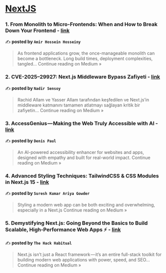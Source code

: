 
<h1><a href=https://medium.com/tag/nextjs/recommended target="_blank" rel="noopener noreferrer">NextJS</a></h1>
<h3>1. From Monolith to Micro-Frontends: When and How to Break Down Your Frontend - <a href="https://medium.com/@differofeveryone/from-monolith-to-micro-frontends-when-and-how-to-break-down-your-frontend-38306ebd856c?source=rss------nextjs-5" target="_blank" rel="noopener noreferrer">link</a></h3>

✍️ **posted by `Amir Hossein Hosseiny`**

<blockquote>As frontend applications grow, the once-manageable monolith can become a bottleneck. Long build times, deployment complexities, tangled…
Continue reading on Medium »</blockquote>

<h3>2. CVE-2025–29927: Next.js Middleware Bypass Zafiyeti - <a href="https://medium.com/@NadirSensoy/cve-2025-29927-next-js-middleware-bypass-zafiyeti-a0fedddc1f9a?source=rss------nextjs-5" target="_blank" rel="noopener noreferrer">link</a></h3>

✍️ **posted by `Nadir Sensoy`**

<blockquote>Rachid Allam ve Yasser Allam tarafından keşfedilen ve Next.js’in middleware katmanını tamamen atlatmayı sağlayan kritik bir zafiyetin…
Continue reading on Medium »</blockquote>

<h3>3. AccessGenius — Making the Web Truly Accessible with AI - <a href="https://medium.com/@denispaul2601/accessgenius-making-the-web-truly-accessible-with-ai-393318ea9037?source=rss------nextjs-5" target="_blank" rel="noopener noreferrer">link</a></h3>

✍️ **posted by `Denis Paul`**

<blockquote>An AI-powered accessibility enhancer for websites and apps, designed with empathy and built for real-world impact.
Continue reading on Medium »</blockquote>

<h3>4. Advanced Styling Techniques: TailwindCSS & CSS Modules in Next.js 15 - <a href="https://medium.com/@sureshdotariya/advanced-styling-techniques-tailwindcss-css-modules-in-next-js-15-378408729b60?source=rss------nextjs-5" target="_blank" rel="noopener noreferrer">link</a></h3>

✍️ **posted by `Suresh Kumar Ariya Gowder`**

<blockquote>Styling a modern web app can be both exciting and overwhelming, especially in a Next.js
Continue reading on Medium »</blockquote>

<h3>5.  Demystifying Next.js: Going Beyond the Basics to Build Scalable, High-Performance Web Apps ⚡ - <a href="https://medium.com/@theHackHabitual/demystifying-next-js-going-beyond-the-basics-to-build-scalable-high-performance-web-apps-03800fe7ee4e?source=rss------nextjs-5" target="_blank" rel="noopener noreferrer">link</a></h3>

✍️ **posted by `The Hack Habitual`**

<blockquote>Next.js isn’t just a React framework — it’s an entire full-stack toolkit for building modern web applications with power, speed, and SEO…
Continue reading on Medium »</blockquote>

